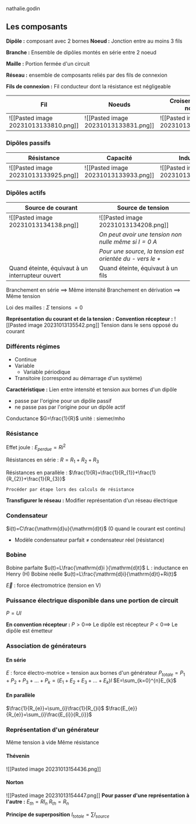 nathalie.godin

## Les composants

**Dipôle :** composant avec 2 bornes
**Noeud :** Jonction entre au moins 3 fils

**Branche :** Ensemble de dipôles montés en série entre 2 noeud

**Maille :** Portion fermée d'un circuit

**Réseau :** ensemble de composants reliés par des fils de connexion

**Fils de connexion :** Fil conducteur dont la résistance est négligeable

|Fil|Noeuds|Croisement (sans noeud)|
|--|--|--|
|![[Pasted image 20231013133810.png]]|![[Pasted image 20231013133831.png]]|![[Pasted image 20231013133842.png]]|

### Dipôles passifs

|Résistance|Capacité|Inductance|Résistance variable|Interrupteur|Lampe|
|--|--|-|-|-|-|
|![[Pasted image 20231013133925.png]]|![[Pasted image 20231013133933.png]]|![[Pasted image 20231013133941.png]] |![[Pasted image 20231013134024.png]]|![[Pasted image 20231013134035.png]]|![[Pasted image 20231013134045.png]]|

### Dipôles actifs
|Source de courant|Source de tension|
|--|--|
|![[Pasted image 20231013134138.png]]|![[Pasted image 20231013134208.png]]|
||*On peut avoir une tension non nulle même si $I=0$ A*|
||*Pour une source, la tension est orientée du - vers le +*|
|Quand éteinte, équivaut à un interrupteur ouvert|Quand éteinte, équivaut à un fils




Branchement en série $\implies$ Même intensité
Branchement en dérivation $\implies$ Même tension

Loi des mailles : $\Sigma$ tensions $= 0$

**Représentation du courant et de la tension :**
**Convention récepteur :**
![[Pasted image 20231013135542.png]]
Tension dans le sens opposé du courant

### Différents régimes
* Continue
* Variable
	* Variable périodique
* Transitoire (correspond au démarrage d'un système)

**Caractéristique :** Lien entre intensité et tension aux bornes d'un dipôle
* passe par l'origine pour un dipôle passif
* ne passe pas par l'origine pour un dipôle actif

Conductance $G=\frac{1}{R}$
unité : siemer/mho

### Résistance
Effet joule : $E_{perdue}=Ri^{2}$

Résistances en série : $R=R_{1}+R_{2}+R_{3}$

Résistances en parallèle : $\frac{1}{R}=\frac{1}{R_{1}}+\frac{1}{R_{2}}+\frac{1}{R_{3}}$

```ad-note
Procéder par étape lors des calculs de résistance
```

**Transfigurer le réseau :** Modifier représentation d'un réseau électrique

### Condensateur

$i(t)=C\frac{\mathrm{d}u}{\mathrm{d}t}$ (0 quand le courant est continu)
* Modèle condensateur parfait $\neq$ condensateur réel (résistance)

### Bobine
Bobine parfaite
$u(t)=L\frac{\mathrm{d}i }{\mathrm{d}t}$
L : inductance en Henry (H)
Bobine réelle
$u(t)=L\frac{\mathrm{d}i}{\mathrm{d}t}+Ri(t)$

$\vec{E}$ : force électromotrice (tension en V)

### Puissance électrique disponible dans une portion de circuit
$P=UI$

**En convention récepteur :**
$P>0 \implies$ Le dipôle est récepteur
$P<0 \implies$ Le dipôle est émetteur

### Association de générateurs
#### En série
$E$ : force électro-motrice = tension aux bornes d'un générateur
$P_{totale} = P_{1} + P_{2}+P_{3}+\dots+P_{k}=(E_{1}+E_{2}+E_{3}+\dots+E_{k})I$
$E=\sum_{k=0}^{n}E_{k}$

#### En parallèle

$\frac{1}{R_{e}}=\sum_{i}\frac{1}{R_{}i}$
$\frac{E_{e}}{R_{e}}=\sum_{i}\frac{E_{i}}{R_{i}}$

### Représentation d'un générateur
Même tension à vide
Même résistance
#### Thévenin
![[Pasted image 20231013154436.png]]
#### Norton
![[Pasted image 20231013154447.png]]
**Pour passer d'une représentation à l'autre :**
$E_{th}=RI_{n}$
$R_{th}=R_{n}$

**Principe de superposition**
$I_{totale}=\sum I_{source}$


